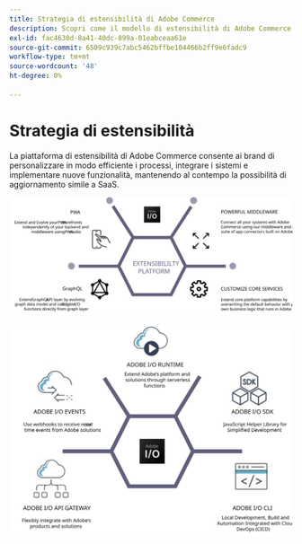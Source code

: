 ```yaml
---
title: Strategia di estensibilità di Adobe Commerce
description: Scopri come il modello di estensibilità di Adobe Commerce ti consente di personalizzare la tua implementazione.
exl-id: fac4630d-8a41-40dc-899a-01eabceaa61e
source-git-commit: 6509c939c7abc5462bffbe104466b2ff9e6fadc9
workflow-type: tm+mt
source-wordcount: '48'
ht-degree: 0%

---
```


# Strategia di estensibilità

La piattaforma di estensibilità di Adobe Commerce consente ai brand di personalizzare in modo efficiente i processi, integrare i sistemi e implementare nuove funzionalità, mantenendo al contempo la possibilità di aggiornamento simile a SaaS.

![Diagramma della strategia di estensibilità di Adobe Commerce](../../assets/playbooks/extensibility-strategy-1.svg)

![Diagramma della strategia di estensibilità di Adobe Commerce](../../assets/playbooks/extensibility-strategy-2.svg)
